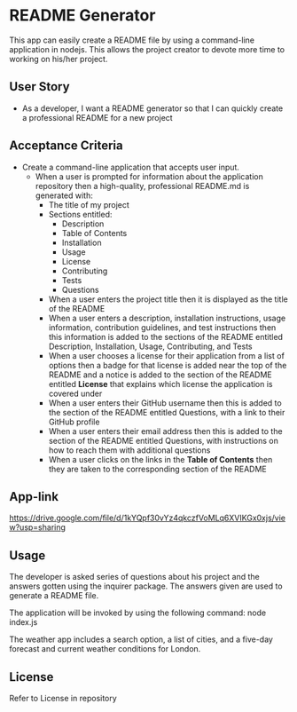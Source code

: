# README Generator

This app can easily create a README file by using a command-line application in nodejs. This allows the project creator to devote more time to working on his/her project.

## User Story

* As a developer, I want a README generator so that I can quickly create a professional README for a new project

## Acceptance Criteria

* Create a command-line application that accepts user input.
  * When a user is prompted for information about the application repository then a high-quality, professional README.md is generated with:
    * The title of my project 
    * Sections entitled:
      * Description 
      * Table of Contents 
      * Installation 
      * Usage 
      * License 
      * Contributing 
      * Tests 
      * Questions
    * When a user enters the project title then it is displayed as the title of the README
    * When a user enters a description, installation instructions, usage information, contribution guidelines, and test instructions then this information is added to the sections of the README entitled Description, Installation, Usage, Contributing, and Tests
    * When a user chooses a license for their application from a list of options then a badge for that license is added near the top of the README and a notice is added to the section of the README entitled **License** that explains which license the application is covered under
    * When a user enters their GitHub username then this is added to the section of the README entitled Questions, with a link to their GitHub profile
    * When a user enters their email address then this is added to the section of the README entitled Questions, with instructions on how to reach them with additional questions
    * When a user clicks on the links in the **Table of Contents** then they are taken to the corresponding section of the README


## App-link

https://drive.google.com/file/d/1kYQpf30vYz4qkczfVoMLq6XVIKGx0xjs/view?usp=sharing

## Usage

The developer is asked  series of questions about his project and the answers gotten using the inquirer package. The answers given are used to generate a README file.

The application will be invoked by using the following command:
node index.js


The weather app includes a search option, a list of cities, and a five-day forecast and current weather conditions for London.


## License
Refer to License in repository